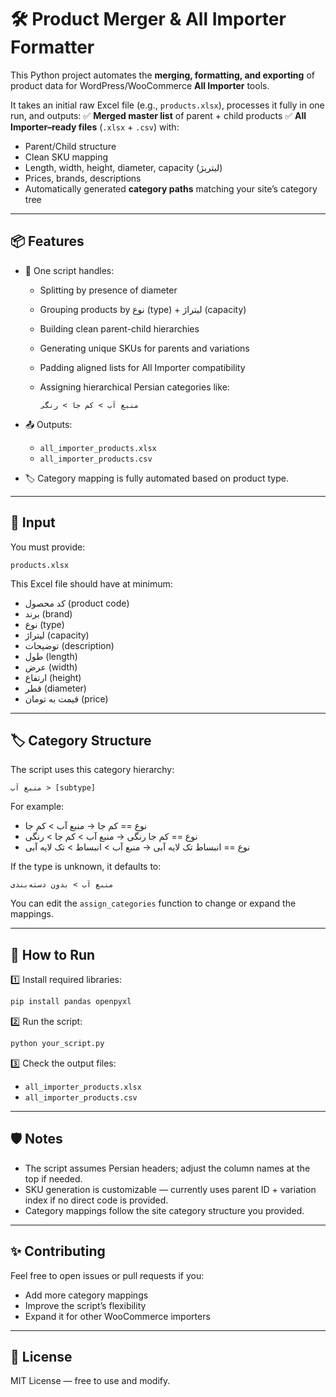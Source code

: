 # 🛠️ Product Merger & All Importer Formatter

This Python project automates the **merging, formatting, and exporting** of product data for WordPress/WooCommerce **All Importer** tools.

It takes an initial raw Excel file (e.g., `products.xlsx`), processes it fully in one run, and outputs:
✅ **Merged master list** of parent + child products
✅ **All Importer–ready files** (`.xlsx` + `.csv`) with:

* Parent/Child structure
* Clean SKU mapping
* Length, width, height, diameter, capacity (لیتریژ)
* Prices, brands, descriptions
* Automatically generated **category paths** matching your site’s category tree

---

## 📦 Features

* 💾 One script handles:

  * Splitting by presence of diameter
  * Grouping products by نوع (type) + لیتراژ (capacity)
  * Building clean parent-child hierarchies
  * Generating unique SKUs for parents and variations
  * Padding aligned lists for All Importer compatibility
  * Assigning hierarchical Persian categories like:

    ```
    منبع آب > کم جا > رنگی
    ```

* 📤 Outputs:

  * `all_importer_products.xlsx`
  * `all_importer_products.csv`

* 🏷 Category mapping is fully automated based on product type.

---

## 📁 Input

You must provide:

```
products.xlsx
```

This Excel file should have at minimum:

* کد محصول (product code)
* برند (brand)
* نوع (type)
* لیتراژ (capacity)
* توضیحات (description)
* طول (length)
* عرض (width)
* ارتفاع (height)
* قطر (diameter)
* قیمت به تومان (price)

---

## 🏷 Category Structure

The script uses this category hierarchy:

```
منبع آب > [subtype]
```

For example:

* نوع == کم جا → منبع آب > کم جا
* نوع == کم جا رنگی → منبع آب > کم جا > رنگی
* نوع == انبساط تک لایه آبی → منبع آب > انبساط > تک لایه آبی

If the type is unknown, it defaults to:

```
منبع آب > بدون دسته‌بندی
```

You can edit the `assign_categories` function to change or expand the mappings.

---

## 🚀 How to Run

1️⃣ Install required libraries:

```bash
pip install pandas openpyxl
```

2️⃣ Run the script:

```bash
python your_script.py
```

3️⃣ Check the output files:

* `all_importer_products.xlsx`
* `all_importer_products.csv`

---

## 🛡 Notes

* The script assumes Persian headers; adjust the column names at the top if needed.
* SKU generation is customizable — currently uses parent ID + variation index if no direct code is provided.
* Category mappings follow the site category structure you provided.

---

## ✨ Contributing

Feel free to open issues or pull requests if you:

* Add more category mappings
* Improve the script’s flexibility
* Expand it for other WooCommerce importers

---

## 📜 License

MIT License — free to use and modify.
